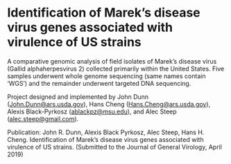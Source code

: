 # Identification of Marek’s disease virus genes associated with virulence of US strains

A comparative genomic analysis of field isolates of Marek’s disease virus (Gallid alphaherpesvirus 2) collected primarily within the United States. Five samples underwent whole genome sequencing (same names contain ‘WGS’) and the remainder underwent targeted DNA sequencing.

Project designed and implemented by John Dunn (John.Dunn@ars.usda.gov), Hans Cheng (Hans.Cheng@ars.usda.gov), Alexis Black-Pyrkosz (ablackpz@msu.edu), and Alec Steep (alec.steep@gmail.com).

Publication:
John R. Dunn, Alexis Black Pyrkosz, Alec Steep, Hans H. Cheng. Identification of Marek’s disease virus genes associated with virulence of US strains. (Submitted to the Journal of General Virology, April 2019)
